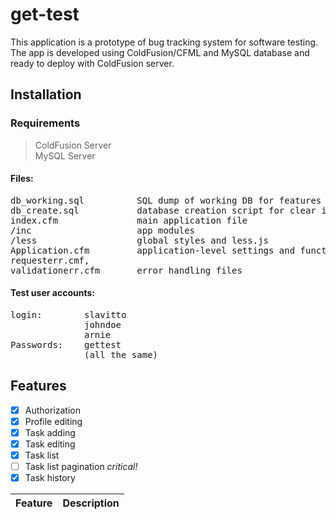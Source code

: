 # get-test
This application is a prototype of bug tracking system for software testing. The app is developed using ColdFusion/CFML and MySQL database and ready to deploy with ColdFusion server. 

## Installation  
### Requirements
> ColdFusion Server  
> MySQL Server
#### Files:
<pre>
db_working.sql          SQL dump of working DB for features testing  
db_create.sql           database creation script for clear installation  
index.cfm               main application file  
/inc                    app modules  
/less                   global styles and less.js  
Application.cfm         application-level settings and functions  
requesterr.cmf,  		
validationerr.cfm       error handling files  
</pre>
#### Test user accounts:
<pre>
login:        slavitto   
              johndoe  
              arnie 
Passwords:    gettest   
              (all the same)
</pre>

## Features

- [x] Authorization        
- [x] Profile editing      
- [x] Task adding
- [x] Task editing  
- [x] Task list            
- [ ] Task list pagination *critical!*
- [x] Task history           

Feature       		   |		Description
---------------------|-------------------------------------------------------------


